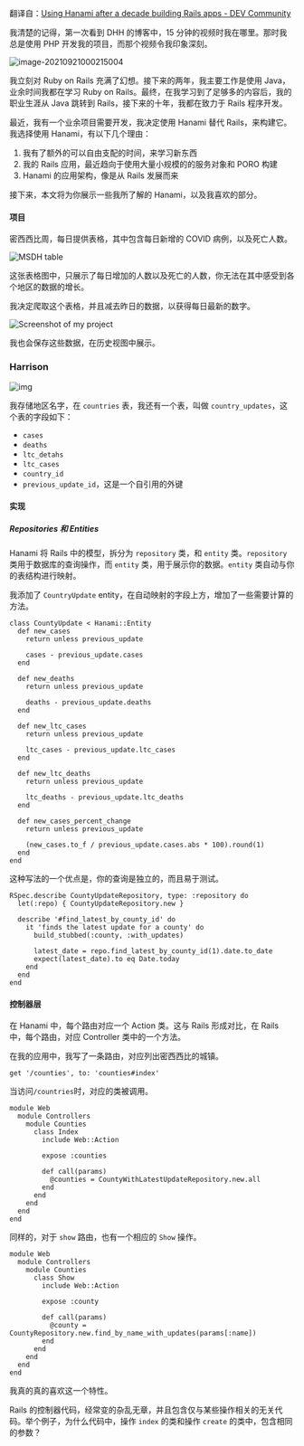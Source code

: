 翻译自：[Using Hanami after a decade building Rails apps - DEV Community](https://dev.to/mculp/using-hanami-after-a-decade-building-rails-apps-4jnl)



我清楚的记得，第一次看到 DHH 的博客中，15 分钟的视频时我在哪里。那时我总是使用 PHP 开发我的项目，而那个视频令我印象深刻。



![image-20210921000215004](C:\Users\shiweifu\AppData\Roaming\Typora\typora-user-images\image-20210921000215004.png)



我立刻对 Ruby on Rails 充满了幻想。接下来的两年，我主要工作是使用 Java，业余时间我都在学习 Ruby on Rails。最终，在我学习到了足够多的内容后，我的职业生涯从 Java 跳转到 Rails，接下来的十年，我都在致力于 Rails 程序开发。



最近，我有一个业余项目需要开发，我决定使用 Hanami 替代 Rails，来构建它。我选择使用 Hanami，有以下几个理由：



1. 我有了额外的可以自由支配的时间，来学习新东西
2. 我的 Rails 应用，最近趋向于使用大量小规模的的服务对象和 PORO 构建
3. Hanami 的应用架构，像是从 Rails 发展而来



接下来，本文将为你展示一些我所了解的 Hanami，以及我喜欢的部分。



#### 项目



密西西比周，每日提供表格，其中包含每日新增的 COVID 病例，以及死亡人数。



![MSDH table](https://res.cloudinary.com/practicaldev/image/fetch/s--al45FuLW--/c_limit%2Cf_auto%2Cfl_progressive%2Cq_auto%2Cw_880/https://dev-to-uploads.s3.amazonaws.com/i/s2jy9y2g2nthtfpxlu4n.png)



这张表格图中，只展示了每日增加的人数以及死亡的人数，你无法在其中感受到各个地区的数据的增长。



我决定爬取这个表格，并且减去昨日的数据，以获得每日最新的数字。



![Screenshot of my project](https://res.cloudinary.com/practicaldev/image/fetch/s--keo1WzLq--/c_limit%2Cf_auto%2Cfl_progressive%2Cq_auto%2Cw_880/https://dev-to-uploads.s3.amazonaws.com/i/whapy4597ijxpvuaxrwj.png)



我也会保存这些数据，在历史视图中展示。



### Harrison



![img](https://res.cloudinary.com/practicaldev/image/fetch/s--cPMlDk5b--/c_limit%2Cf_auto%2Cfl_progressive%2Cq_auto%2Cw_880/https://dev-to-uploads.s3.amazonaws.com/i/t751mqsagso4cj3x3yhr.png)



我存储地区名字，在 `countries` 表，我还有一个表，叫做 `country_updates`，这个表的字段如下：



- `cases`
- `deaths`
- `ltc_detahs`
- `ltc_cases`
- `country_id`
- `previous_update_id`，这是一个自引用的外键



#### 实现



##### Repositories 和 Entities



Hanami 将 Rails 中的模型，拆分为 `repository` 类，和 `entity` 类。`repository` 类用于数据库的查询操作，而 `entity` 类，用于展示你的数据。`entity` 类自动与你的表结构进行映射。 



我添加了 `CountryUpdate` entity，在自动映射的字段上方，增加了一些需要计算的方法。



```
class CountyUpdate < Hanami::Entity
  def new_cases
    return unless previous_update

    cases - previous_update.cases
  end

  def new_deaths
    return unless previous_update

    deaths - previous_update.deaths
  end

  def new_ltc_cases
    return unless previous_update

    ltc_cases - previous_update.ltc_cases
  end

  def new_ltc_deaths
    return unless previous_update

    ltc_deaths - previous_update.ltc_deaths
  end

  def new_cases_percent_change
    return unless previous_update

    (new_cases.to_f / previous_update.cases.abs * 100).round(1)
  end
end
```



这种写法的一个优点是，你的查询是独立的，而且易于测试。



```
RSpec.describe CountyUpdateRepository, type: :repository do
  let(:repo) { CountyUpdateRepository.new }

  describe '#find_latest_by_county_id' do
    it 'finds the latest update for a county' do
      build_stubbed(:county, :with_updates)

      latest_date = repo.find_latest_by_county_id(1).date.to_date
      expect(latest_date).to eq Date.today
    end
  end
end
```



#### 控制器层



在 Hanami 中，每个路由对应一个 Action 类。这与 Rails 形成对比，在 Rails 中，每个路由，对应 Controller 类中的一个方法。



在我的应用中，我写了一条路由，对应列出密西西比的城镇。



```
get '/counties', to: 'counties#index'
```



当访问`/countries`时，对应的类被调用。



```
module Web
  module Controllers
    module Counties
      class Index
        include Web::Action

        expose :counties

        def call(params)
          @counties = CountyWithLatestUpdateRepository.new.all
        end
      end
    end
  end
end
```



同样的，对于 `show` 路由，也有一个相应的 `Show` 操作。



```
module Web
  module Controllers
    module Counties
      class Show
        include Web::Action

        expose :county

        def call(params)
          @county = CountyRepository.new.find_by_name_with_updates(params[:name])
        end
      end
    end
  end
end
```



我真的真的喜欢这一个特性。



Rails 的控制器代码，经常变的杂乱无章，并且包含仅与某些操作相关的无关代码。举个例子，为什么代码中，操作 `index` 的类和操作 `create` 的类中，包含相同的参数？



